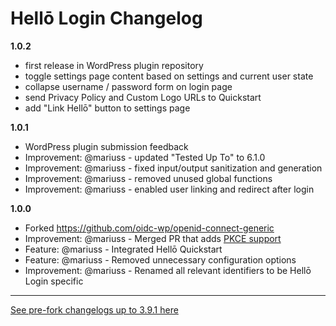 # Hellō Login Changelog

**1.0.2**

- first release in WordPress plugin repository
- toggle settings page content based on settings and current user state
- collapse username / password form on login page
- send Privacy Policy and Custom Logo URLs to Quickstart
- add "Link Hellō" button to settings page

**1.0.1**

- WordPress plugin submission feedback
- Improvement: @mariuss - updated "Tested Up To" to 6.1.0
- Improvement: @mariuss - fixed input/output sanitization and generation
- Improvement: @mariuss - removed unused global functions
- Improvement: @mariuss - enabled user linking and redirect after login

**1.0.0**

- Forked https://github.com/oidc-wp/openid-connect-generic
- Improvement: @mariuss - Merged PR that adds [PKCE support](https://github.com/oidc-wp/openid-connect-generic/pull/421)
- Feature: @mariuss - Integrated Hellō Quickstart
- Feature: @mariuss - Removed unnecessary configuration options
- Improvement: @mariuss - Renamed all relevant identifiers to be Hellō Login specific

--------

[See pre-fork changelogs up to 3.9.1 here](https://github.com/oidc-wp/openid-connect-generic/blob/main/CHANGELOG.md)
